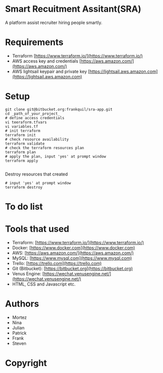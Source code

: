 # Smart Recuitment Assitant(SRA)

A platform assist recruiter hiring people smartly.

# Requirements

- Terraform [https://www.terraform.io/](https://www.terraform.io/)
- AWS access key and credentials [https://aws.amazon.com/](https://aws.amazon.com/)
- AWS lightsail keypair and private key [https://lightsail.aws.amazon.com](https://lightsail.aws.amazon.com)

# Setup

```
git clone git@bitbucket.org:frankquil/sra-app.git
cd _path_of_your_project_
# define access credentials
vi teeraform.tfvars
vi variables.tf
# init terraform
terraform init
# check resource availability
terraform validate
# check the terraform resources plan
terraform plan
# apply the plan, input 'yes' at prompt window
terraform apply


```

Destroy resources that created
```
# input 'yes' at prompt window 
terraform destroy
```

# To do list



# Tools that used

- Terraform: [https://www.terraform.io/](https://www.terraform.io/)
- Docker: [https://www.docker.com](https://www.docker.com)
- AWS: [https://aws.amazon.com/](https://aws.amazon.com/)
- MySQL: [https://www.mysql.com](https://www.mysql.com)
- Trello: [https://trello.com](https://trello.com)
- Git (Bitbucket): [https://bitbucket.org](https://bitbucket.org)
- Venus Engine: [https://wechat.venusengine.net/](https://wechat.venusengine.net/)
- HTML, CSS and Javascript etc.

# Authors
- Mortez
- Nina
- Julian
- Patrick
- Frank
- Steven

# Copyright


